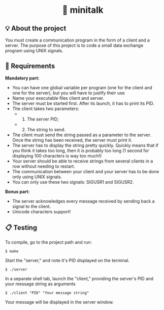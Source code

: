 <h1 align="center">
	💬 minitalk
</h1>

## 💡 About the project

You must create a communication program in the form of a client and a server.
The purpose of this project is to code a small data exchange program using UNIX signals.


## 📝 Requirements

**Mandatory part:**
- You can have one global variable per program (one for the client and one for the server), but you will have to justify their use
- Name your executable files client and server.
- The server must be started first. After its launch, it has to print its PID.
- The client takes two parameters:
	- 1) The server PID;
	- 2) The string to send.
- The client must send the string passed as a parameter to the server. Once the string has been received, the server must print it.
- The server has to display the string pretty quickly. Quickly means that if you think it takes too long, then it is probably too long (1 second for displaying 100 characters is way too much!)
- Your server should be able to receive strings from several clients in a row without needing to restart.
- The communication between your client and your server has to be done only using UNIX signals.
- You can only use these two signals: SIGUSR1 and SIGUSR2.

**Bonus part:**

- The server acknowledges every message received by sending back a signal to the client.
- Unicode characters support!

## 📋 Testing

To compile, go to the project path and run:

```shell
$ make
```

Start the "server," and note it's PID displayed on the terminal.

```shell
$ ./server
```

In a separate shell tab, launch the "client," providing the server's PID and your message string as arguments

```shell
$ ./client "PID" "Your message string"
```

Your message will be displayed in the server window.
